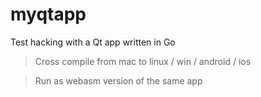 # myqtapp

Test hacking with a Qt app written in Go

> Cross compile from mac to linux / win / android / ios

> Run as webasm version of the same app

